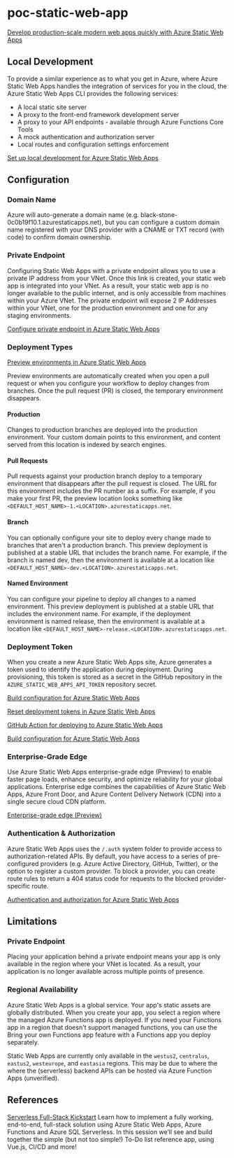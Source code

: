 # poc-static-web-app

[Develop production-scale modern web apps quickly with Azure Static Web Apps](https://azure.microsoft.com/en-us/blog/develop-production-scale-modern-web-apps-quickly-with-azure-static-web-apps/)

## Local Development
To provide a similar experience as to what you get in Azure, where Azure Static Web Apps handles the integration of services for you in the cloud, the Azure Static Web Apps CLI provides the following services:
* A local static site server
* A proxy to the front-end framework development server
* A proxy to your API endpoints - available through Azure Functions Core Tools
* A mock authentication and authorization server
* Local routes and configuration settings enforcement

[Set up local development for Azure Static Web Apps](https://docs.microsoft.com/en-us/azure/static-web-apps/local-development)

## Configuration

### Domain Name
Azure will auto-generate a domain name (e.g. black-stone-0c0b19f10.1.azurestaticapps.net), but you can configure a custom domain name registered with your DNS provider with a CNAME or TXT record (with code) to confirm domain ownership.

### Private Endpoint
Configuring Static Web Apps with a private endpoint allows you to use a private IP address from your VNet. Once this link is created, your static web app is integrated into your VNet. As a result, your static web app is no longer available to the public internet, and is only accessible from machines within your Azure VNet.
The private endpoint will expose 2 IP Addresses within your VNet, one for the production environment and one for any staging environments.

[Configure private endpoint in Azure Static Web Apps](https://docs.microsoft.com/en-us/azure/static-web-apps/private-endpoint)

### Deployment Types

[Preview environments in Azure Static Web Apps](https://docs.microsoft.com/en-us/azure/static-web-apps/preview-environments)

Preview environments are automatically created when you open a pull request or when you configure your workflow to deploy changes from branches. Once the pull request (PR) is closed, the temporary environment disappears.

#### Production
Changes to production branches are deployed into the production environment. Your custom domain points to this environment, and content served from this location is indexed by search engines.

#### Pull Requests
Pull requests against your production branch deploy to a temporary environment that disappears after the pull request is closed. The URL for this environment includes the PR number as a suffix. For example, if you make your first PR, the preview location looks something like `<DEFAULT_HOST_NAME>-1.<LOCATION>.azurestaticapps.net`.

#### Branch
You can optionally configure your site to deploy every change made to branches that aren't a production branch. This preview deployment is published at a stable URL that includes the branch name. For example, if the branch is named dev, then the environment is available at a location like `<DEFAULT_HOST_NAME>-dev.<LOCATION>.azurestaticapps.net`.

#### Named Environment
You can configure your pipeline to deploy all changes to a named environment. This preview deployment is published at a stable URL that includes the environment name. For example, if the deployment environment is named release, then the environment is available at a location like `<DEFAULT_HOST_NAME>-release.<LOCATION>.azurestaticapps.net`.

### Deployment Token
When you create a new Azure Static Web Apps site, Azure generates a token used to identify the application during deployment. During provisioning, this token is stored as a secret in the GitHub repository in the `AZURE_STATIC_WEB_APPS_API_TOKEN` repository secret.

[Build configuration for Azure Static Web Apps](https://docs.microsoft.com/en-us/azure/static-web-apps/build-configuration?tabs=github-actions)

[Reset deployment tokens in Azure Static Web Apps](https://docs.microsoft.com/en-us/azure/static-web-apps/deployment-token-management)

[GitHub Action for deploying to Azure Static Web Apps](https://github.com/Azure/static-web-apps-deploy)

[Build configuration for Azure Static Web Apps](https://docs.microsoft.com/en-us/azure/static-web-apps/build-configuration?tabs=github-actions#build-and-deploy)

### Enterprise-Grade Edge
Use Azure Static Web Apps enterprise-grade edge (Preview) to enable faster page loads, enhance security, and optimize reliability for your global applications. Enterprise edge combines the capabilities of Azure Static Web Apps, Azure Front Door, and Azure Content Delivery Network (CDN) into a single secure cloud CDN platform.

[Enterprise-grade edge (Preview)](https://docs.microsoft.com/en-us/azure/static-web-apps/enterprise-edge?tabs=azure-portal)

### Authentication & Authorization
Azure Static Web Apps uses the `/.auth` system folder to provide access to authorization-related APIs. By default, you have access to a series of pre-configured providers (e.g. Azure Active Directory, GitHub, Twitter), or the option to register a custom provider. To block a provider, you can create route rules to return a 404 status code for requests to the blocked provider-specific route.

[Authentication and authorization for Azure Static Web Apps](https://docs.microsoft.com/en-us/azure/static-web-apps/authentication-authorization?tabs=invitations)

## Limitations

### Private Endpoint
Placing your application behind a private endpoint means your app is only available in the region where your VNet is located. As a result, your application is no longer available across multiple points of presence.

### Regional Availability
Azure Static Web Apps is a global service. Your app's static assets are globally distributed. When you create your app, you select a region where the managed Azure Functions app is deployed. If you need your Functions app in a region that doesn't support managed functions, you can use the Bring your own Functions app feature with a Functions app you deploy separately.

Static Web Apps are currently only available in the `westus2`, `centralus`, `eastus2`, `westeurope`, and `eastasia` regions. This may be due to where the where the (serverless) backend APIs can be hosted via Azure Function Apps (unverified).

## References

[Serverless Full-Stack Kickstart](https://github.com/Azure-Samples/azure-sql-db-fullstack-serverless-kickstart)
Learn how to implement a fully working, end-to-end, full-stack solution using Azure Static Web Apps, Azure Functions and Azure SQL Serverless. In this session we’ll see and build together the simple (but not too simple!) To-Do list reference app, using Vue.js, CI/CD and more!
